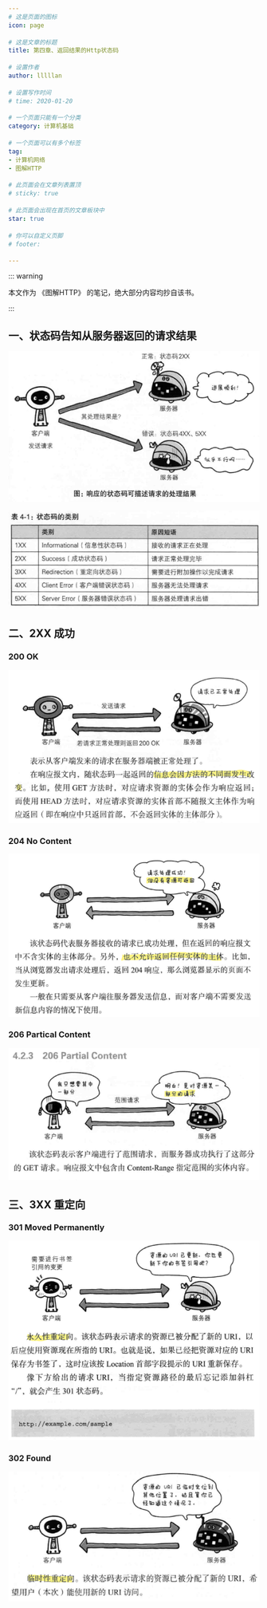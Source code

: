 ```yaml
---
# 这是页面的图标
icon: page

# 这是文章的标题
title: 第四章、返回结果的Http状态码

# 设置作者
author: lllllan

# 设置写作时间
# time: 2020-01-20

# 一个页面只能有一个分类
category: 计算机基础

# 一个页面可以有多个标签
tag:
- 计算机网络
- 图解HTTP

# 此页面会在文章列表置顶
# sticky: true

# 此页面会出现在首页的文章板块中
star: true

# 你可以自定义页脚
# footer: 

---
```




::: warning

本文作为 《图解HTTP》 的笔记，绝大部分内容均抄自该书。

:::



## 一、状态码告知从服务器返回的请求结果

![image-20220312143535794](README.assets/image-20220312143535794.png)

![image-20220312143606430](README.assets/image-20220312143606430.png)



## 二、2XX 成功



### 200 OK

![image-20220312143852661](README.assets/image-20220312143852661.png)



### 204 No Content

![image-20220312144027275](README.assets/image-20220312144027275.png)



### 206 Partical Content

![image-20220312144154578](README.assets/image-20220312144154578.png)



## 三、3XX 重定向



### 301 Moved Permanently

![image-20220312144429807](README.assets/image-20220312144429807.png)



### 302 Found

![image-20220312144620679](README.assets/image-20220312144620679.png)
